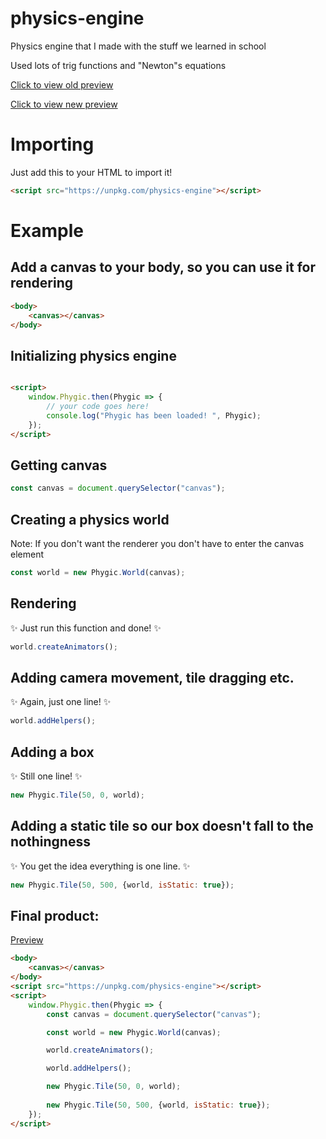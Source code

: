 # physics-engine

Physics engine that I made with the stuff we learned in school

Used lots of trig functions and "Newton"s equations

[Click to view old preview](https://oguzhanumutlu.github.io/physics-engine/legacy)

[Click to view new preview](https://oguzhanumutlu.github.io/physics-engine)

# Importing

Just add this to your HTML to import it!

```html
<script src="https://unpkg.com/physics-engine"></script>
```

# Example

## Add a canvas to your body, so you can use it for rendering

```html
<body>
    <canvas></canvas>
</body>
```

## Initializing physics engine

```html

<script>
    window.Phygic.then(Phygic => {
        // your code goes here!
        console.log("Phygic has been loaded! ", Phygic);
    });
</script>
```

## Getting canvas

```js
const canvas = document.querySelector("canvas");
```

## Creating a physics world

Note: If you don't want the renderer you don't have to enter the canvas element

```js
const world = new Phygic.World(canvas);
```

## Rendering

✨ Just run this function and done! ✨

```js
world.createAnimators();
```

## Adding camera movement, tile dragging etc.

✨ Again, just one line! ✨

```js
world.addHelpers();
```

## Adding a box

✨ Still one line! ✨

```js
new Phygic.Tile(50, 0, world);
```

## Adding a static tile so our box doesn't fall to the nothingness

✨ You get the idea everything is one line. ✨

```js
new Phygic.Tile(50, 500, {world, isStatic: true});
```

## Final product:

[Preview](https://oguzhanumutlu.github.io/physics-engine/example.html)

```html
<body>
    <canvas></canvas>
</body>
<script src="https://unpkg.com/physics-engine"></script>
<script>
    window.Phygic.then(Phygic => {
        const canvas = document.querySelector("canvas");

        const world = new Phygic.World(canvas);

        world.createAnimators();

        world.addHelpers();

        new Phygic.Tile(50, 0, world);
        
        new Phygic.Tile(50, 500, {world, isStatic: true});
    });
</script>
```